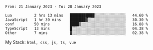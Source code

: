 <!--START_SECTION:waka-->

```text
From: 21 January 2023 - To: 28 January 2023

Lua          2 hrs 13 mins   ███████████░░░░░░░░░░░░░░   44.60 %
JavaScript   1 hr 30 mins    ███████▓░░░░░░░░░░░░░░░░░   30.30 %
conf         50 mins         ████▒░░░░░░░░░░░░░░░░░░░░   16.88 %
TypeScript   13 mins         █░░░░░░░░░░░░░░░░░░░░░░░░   04.38 %
Other        7 mins          ▓░░░░░░░░░░░░░░░░░░░░░░░░   02.38 %
```

<!--END_SECTION:waka-->
My Stack: `html, css, js, ts, vue`
